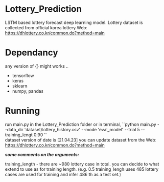 # Lottery_Prediction
LSTM based lottery forecast deep learning model.
Lottery dataset is collected from official korea lottery Web: https://dhlottery.co.kr/common.do?method=main

# Dependancy
any version of {} might works ..

* tensorflow
* keras
* sklearn
* numpy, pandas




# Running

run main.py in the Lottery_Prediction folder
or in terminal,
``python main.py --data_dir 'dataset/lottery_history.csv' --mode 'eval_model' --trial 5 --training_lengt 0.90 ''  
dataset version of date is [21.04.23]
you can update dataset from the Web:  https://dhlottery.co.kr/common.do?method=main

***some comments on the arguments:***

training_length - there are ~980 lottery case in total. you can decide to what extend to use as for training length.
(e.g. 0.5 training_lengh uses 485 lottery cases are used for training and infer 486 th as a test set.)

